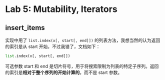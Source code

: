 # Lab 5: Mutability, Iterators

## insert_items

实现中用了 `list.index(x[, start[, end]])` 的列表方法，我想当然的认为返回的索引是从 start 开始，不过我错了，文档如下：

```python
list.index(x[, start[, end]])
```

可选参数 start 和 end 是切片符号，用于将搜索限制为列表的特定子序列。返回的索引是**相对于整个序列的开始计算的**，而不是 start 参数。
